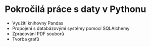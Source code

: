 # Pokročilá práce s daty v Pythonu
* Využití knihovny Pandas
* Propojení s databázovými systémy pomocí SQLAlchemy
* Zpracování PDF souborů
* Tvorba grafů

